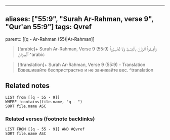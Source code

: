 
---
aliases: ["55:9", "Surah Ar-Rahman, verse 9", "Qur'an 55:9"]
tags: Qvref
---

parent:: [[q - Ar-Rahman (55)|Ar-Rahman]]

> [!arabic]+ Surah Ar-Rahman, Verse 9 (55:9)
> <span class="quran-arabic">وَأَقِيمُوا۟ ٱلْوَزْنَ بِٱلْقِسْطِ وَلَا تُخْسِرُوا۟ ٱلْمِيزَانَ</span>
^arabic

> [!translation]+ Surah Ar-Rahman, Verse 9 (55:9) - Translation
> Взвешивайте беспристрастно и не занижайте вес.
^translation



## Related notes
```dataview
LIST from [[q - 55 - 9]]
WHERE !contains(file.name, "q - ")
SORT file.name ASC
```

### Related verses (footnote backlinks)
```dataview
LIST FROM [[q - 55 - 9]] AND #Qvref
SORT file.name ASC
```

